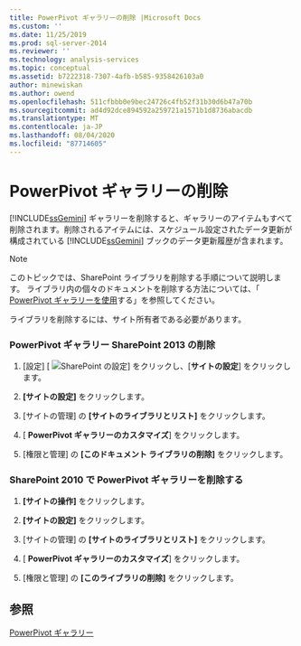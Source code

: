 ```yaml
---
title: PowerPivot ギャラリーの削除 |Microsoft Docs
ms.custom: ''
ms.date: 11/25/2019
ms.prod: sql-server-2014
ms.reviewer: ''
ms.technology: analysis-services
ms.topic: conceptual
ms.assetid: b7222318-7307-4afb-b585-9358426103a0
author: minewiskan
ms.author: owend
ms.openlocfilehash: 511cfbbb0e9bec24726c4fb52f31b30d6b47a70b
ms.sourcegitcommit: ad4d92dce894592a259721a1571b1d8736abacdb
ms.translationtype: MT
ms.contentlocale: ja-JP
ms.lasthandoff: 08/04/2020
ms.locfileid: "87714605"
---
```

# <a name="delete-powerpivot-gallery"></a>PowerPivot ギャラリーの削除
  [!INCLUDE[ssGemini](../../includes/ssgemini-md.md)] ギャラリーを削除すると、ギャラリーのアイテムもすべて削除されます。削除されるアイテムには、スケジュール設定されたデータ更新が構成されている [!INCLUDE[ssGemini](../../includes/ssgemini-md.md)] ブックのデータ更新履歴が含まれます。

> [!NOTE]
>  このトピックでは、SharePoint ライブラリを削除する手順について説明します。 ライブラリ内の個々のドキュメントを削除する方法については、「 [PowerPivot ギャラリーを使用](use-power-pivot-gallery.md)する」を参照してください。

 ライブラリを削除するには、サイト所有者である必要があります。

### <a name="delete-powerpivot-gallery-sharepoint-2013"></a>PowerPivot ギャラリー SharePoint 2013 の削除

1.  [設定] [ ![SharePoint の設定](../media/as-sharepoint2013-settings-gear.gif "SharePoint の設定")] をクリックし、[**サイトの設定**] をクリックします。

2.  **[サイトの設定]** をクリックします。

3.  [サイトの管理] の **[サイトのライブラリとリスト]** をクリックします。

4.  [ **PowerPivot ギャラリーのカスタマイズ**] をクリックします。

5.  [権限と管理] の **[このドキュメント ライブラリの削除]** をクリックします。

### <a name="delete-powerpivot-gallery-sharepoint-2010"></a>SharePoint 2010 で PowerPivot ギャラリーを削除する

1.  **[サイトの操作]** をクリックします。

2.  **[サイトの設定]** をクリックします。

3.  [サイトの管理] の **[サイトのライブラリとリスト]** をクリックします。

4.  [ **PowerPivot ギャラリーのカスタマイズ**] をクリックします。

5.  [権限と管理] の **[このライブラリの削除]** をクリックします。

## <a name="see-also"></a>参照
 [PowerPivot ギャラリー](../../index.yml)


